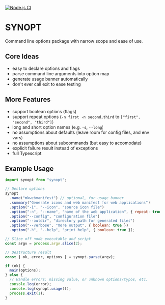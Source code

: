 [![Node.js CI](https://github.com/febeling/synopt/actions/workflows/node.js.yml/badge.svg)](https://github.com/febeling/synopt/actions/workflows/node.js.yml)

# SYNOPT

Command line options package with narrow scope and ease of use.

## Core Ideas

- easy to declare options and flags
- parse command line arguments into option map
- generate usage banner automatically
- don't ever call exit to ease testing

## More Features

- support boolean options (flags)
- support repeat options (`-n first -n second,third` to `["first", "second", "third"]`)
- long and short option names (e.g. `-s`, `--long`)
- no assumptions about defaults (leave room for config files, and env vars)
- no assumptions about subcommands (but easy to accomodate)
- explicit failure result instead of exceptions
- full Typescript

## Example Usage

```js
import synopt from "synopt";

// Declare options
synopt
  .name("mkwebmanifest") // optional, for usage banner
  .summary("Generate icons and web manifest for web applications")
  .option("-i", "--icon", "source icon file")
  .option("-n", "--name", "name of the web application", { repeat: true })
  .option("--config", "configuration file")
  .option("--outdir", "directory path for generated files")
  .option("--verbose", "more output", { boolean: true })
  .option("-h", "--help", "print help", { boolean: true });

// Slice off node executable and script
const argv = process.argv.slice(2);

// Destructure result
const { ok, error, options } = synopt.parse(argv);

if (ok) {
  main(options);
} else {
  // Handle errors: missing value, or unknown options/typos, etc.
  console.log(error);
  console.log(synopt.usage());
  process.exit(1);
}
```

